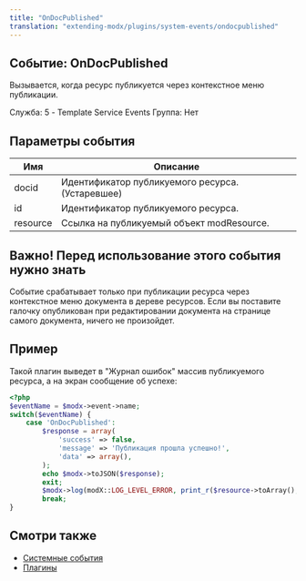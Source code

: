 ```yaml
---
title: "OnDocPublished"
translation: "extending-modx/plugins/system-events/ondocpublished"
---
```


## Событие: OnDocPublished

Вызывается, когда ресурс публикуется через контекстное меню публикации.

Служба: 5 - Template Service Events
Группа: Нет

## Параметры события

| Имя      | Описание                                         |
| -------- | ------------------------------------------------ |
| docid    | Идентификатор публикуемого ресурса. (Устаревшее) |
| id       | Идентификатор публикуемого ресурса.              |
| resource | Ссылка на публикуемый объект modResource.        |


## Важно! Перед использование этого события нужно знать

Событие срабатывает только при публикации ресурса через контекстное меню документа в дереве ресурсов. Если вы поставите галочку опубликован при редактировании документа на странице самого документа, ничего не произойдет.

## Пример

Такой плагин выведет в "Журнал ошибок" массив публикуемого ресурса, а на экран сообщение об успехе:

``` php
<?php
$eventName = $modx->event->name;
switch($eventName) {
    case 'OnDocPublished':
        $response = array(
        	'success' => false,
        	'message' => 'Публикация прошла успешно!',
        	'data' => array(),
        );
        echo $modx->toJSON($response);
        exit; 
        $modx->log(modX::LOG_LEVEL_ERROR, print_r($resource->toArray(),true));
        break;
}
```

## Смотри также

- [Системные события](extending-modx/plugins/system-events "Системные события")
- [Плагины](extending-modx/plugins "Плагины")
